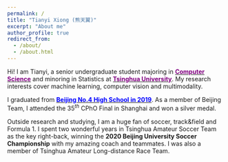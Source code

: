 ```yaml
---
permalink: /
title: "Tianyi Xiong (熊天翼)"
excerpt: "About me"
author_profile: true
redirect_from: 
  - /about/
  - /about.html
---
```


Hi! I am Tianyi, a senior undergraduate student majoring in [<b><font color="purple">Computer Science</font></b>](https://www.cs.tsinghua.edu.cn/)  and minoring in Statistics at [<b><font color="purple">Tsinghua University</font></b>](https://www.tsinghua.edu.cn/). My research interests cover machine learning, computer vision and multimodality.

I graduated from [<b><font color="blue">Beijing No.4 High School in 2019</font></b>](http://bhsf.lezhiyun.com/cms/). As a member of Beijing Team, I attended the $35^{th}$ CPhO Final in Shanghai and won a silver medal.

Outside research and studying, I am a huge fan of soccer, track&field and Formula 1. I spent two wonderful years in Tsinghua Amateur Soccer Team as the key right-back, winning the <b>2020 Beijing University Soccer Championship</b> with my amazing coach and teammates. I was also a member of Tsinghua Amateur Long-distance Race Team.



